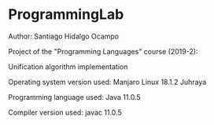 # ProgrammingLab
Author: Santiago Hidalgo Ocampo

Project of the "Programming Languages" course (2019-2):

Unification algorithm implementation

Operating system version used: Manjaro Linux 18.1.2 Juhraya

Programming language used: Java 11.0.5

Compiler version used: javac 11.0.5
